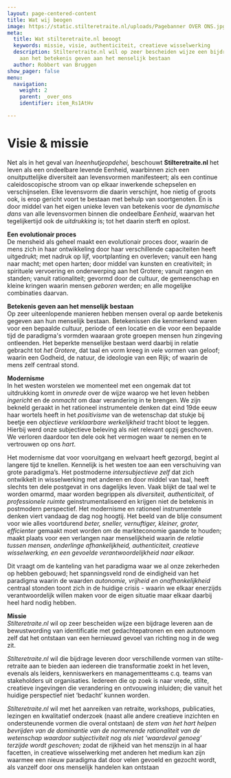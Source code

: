 ```yaml
---
layout: page-centered-content
title: Wat wij beogen
image: https://static.stilteretraite.nl/uploads/Pagebanner OVER ONS.jpg
meta:
  title: Wat stilteretraite.nl beoogt
  keywords: missie, visie, authenticiteit, creatieve wisselwerking
  description: Stilteretraite.nl wil op zeer bescheiden wijze een bijdrage leveren
    aan het betekenis geven aan het menselijk bestaan
  author: Robbert van Bruggen
show_pager: false
menu:
  navigation:
    weight: 2
    parent: _over_ons
    identifier: item_Rs1AtHv

---
```

# Visie & missie

Net als in het geval van _Ineenhutjeopdehei,_ beschouwt **Stilteretraite.nl** het leven als een ondeelbare levende Eenheid, waarbinnen zich een onuitputtelijke diversiteit aan levensvormen manifesteert; als een continue caleidoscopische stroom van op elkaar inwerkende schepselen en verschijnselen. Elke levensvorm die daarin verschijnt, hoe nietig of groots ook, is erop gericht voort te bestaan met behulp van soortgenoten. En is door middel van het eigen unieke leven van betekenis voor de _dynamische dans_ van alle levensvormen binnen die ondeelbare _Eenheid_, waarvan het tegelijkertijd ook de _uitdrukking_ is; tot het daarin sterft en oplost.

**Een evolutionair proces**  
De mensheid als geheel maakt een evolutionair proces door, waarin de mens zich in haar ontwikkeling door haar verschillende capaciteiten heeft uitgedrukt; met nadruk op lijf, voortplanting en overleven; vanuit een hang naar macht; met open harten; door middel van kunsten en creativiteit; in spirituele vervoering en onderwerping aan het Grotere; vanuit rangen en standen; vanuit rationaliteit; gevormd door de cultuur, de gemeenschap en kleine kringen waarin mensen _geboren_ werden; en alle mogelijke combinaties daarvan.

**Betekenis geven aan het menselijk bestaan**  
Op zeer uiteenlopende manieren hebben mensen overal op aarde betekenis gegeven aan hun menselijk bestaan. Betekenissen die kenmerkend waren voor een bepaalde cultuur, periode of een locatie en die voor een bepaalde tijd de paradigma's vormden waaraan grote groepen mensen hun zingeving ontleenden. Het beperkte menselijke bestaan werd daarbij in relatie gebracht tot _het Grotere_, dat taal en vorm kreeg in vele vormen van geloof; waarin een Godheid, de natuur, de ideologie van een Rijk; of waarin de mens zelf centraal stond.

**Modernisme**  
In het westen worstelen we momenteel met een ongemak dat tot uitdrukking komt in _onvrede_ over de wijze waarop we het leven hebben _ingericht_ en de _onmacht_ om daar verandering in te brengen. We zijn bekneld geraakt in het rationeel instrumentele denken dat eind 19de eeuw haar wortels heeft in het _positivisme_ van de wetenschap dat stukje bij beetje een _objectieve verklaarbare werkelijkheid_ tracht bloot te leggen. Hierbij werd onze subjectieve beleving als niet relevant opzij geschoven. We verloren daardoor ten dele ook het vermogen waar te nemen en te vertrouwen op ons _hart_.

Het modernisme dat voor vooruitgang en welvaart heeft gezorgd, begint al langere tijd te knellen. Kennelijk is het westen toe aan een verschuiving van grote paradigma’s. Het postmoderne _intersubjectieve zelf_ dat zich ontwikkelt in wisselwerking met anderen en door middel van taal, heeft slechts ten dele postgevat in ons dagelijks leven. Vaak blijkt de taal wel te worden omarmd, maar worden begrippen als _diversiteit, authenticiteit,_ of _professionele ruimte_ geinstrumentaliseerd en krijgen niet de betekenis in postmodern perspectief. Het modernisme en rationeel instrumentele denken viert vandaag de dag nog hoogtij. Het beeld van de blije consument voor wie alles voortdurend _beter, sneller, vernuftiger, kleiner, groter, efficienter_ gemaakt moet worden om de markteconomie gaande te houden; maakt plaats voor een verlangen naar menselijkheid waarin de _relatie tussen mensen, onderlinge afhankelijkheid, authenticiteit, creatieve wisselwerking, en een gevoelde verantwoordelijkheid naar elkaar._

Dit vraagt om de kanteling van het paradigma waar we al onze zekerheden op hebben gebouwd; het spanningsveld rond de eindigheid van het paradigma waarin de waarden _autonomie, vrijheid en onafhankelijkheid_ centraal stonden toont zich in de huidige crisis - waarin we elkaar enerzijds verantwoordelijk willen maken voor de eigen situatie maar elkaar daarbij heel hard nodig hebben.

**Missie**  
_Stilteretraite.nl_ wil op zeer bescheiden wijze een bijdrage leveren aan de bewustwording van identificatie met gedachtepatronen en een autonoom zelf dat het ontstaan van een hernieuwd gevoel van richting nog in de weg zit.

_Stilteretraite.nl_ wil die bijdrage leveren door verschillende vormen van stilte-retraite aan te bieden aan iedereen die transformatie zoekt in het leven, evenals als leiders, kenniswerkers en managementteams c.q. teams van stakeholders uit organisaties. Iedereen die op zoek is naar vrede, stilte, creatieve ingevingen die verandering en ontvouwing inluiden; die vanuit het huidige perspectief niet ‘bedacht’ kunnen worden.

_Stilteretraite.nl_ wil met het aanreiken van retraite, workshops, publicaties, lezingen en kwalitatief onderzoek (naast alle andere creatieve inzichten en ondersteunende vormen die overal ontstaan) de _stem van het hart_ _helpen bevrijden van de dominantie van de normerende rationaliteit van de wetenschap waardoor subjectiviteit nog als niet ‘waardevol genoeg’ terzijde wordt geschoven;_ zodat de rijkheid van het menszijn in al haar facetten, in creatieve wisselwerking met anderen het medium kan zijn waarmee een nieuw paradigma dat door velen gevoeld en gezocht wordt, als vanzelf door ons menselijk handelen kan ontstaan